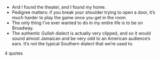  - And I found the theater, and I found my home.
 - Pedigree matters: if you break your shoulder trying to open a door, it’s much harder to play the game once you get in the room.
 - The only thing I’ve ever wanted to do in my entire life is to be on Broadway.
 - The authentic Gullah dialect is actually very clipped, and so it would sound almost Jamaican and be very odd to an American audience’s ears. It’s not the typical Southern dialect that we’re used to.

4 quotes